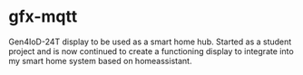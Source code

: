 # gfx-mqtt
Gen4IoD-24T display to be used as a smart home hub.
Started as a student project and is now continued to create a functioning display to integrate into my smart home system based on homeassistant.

